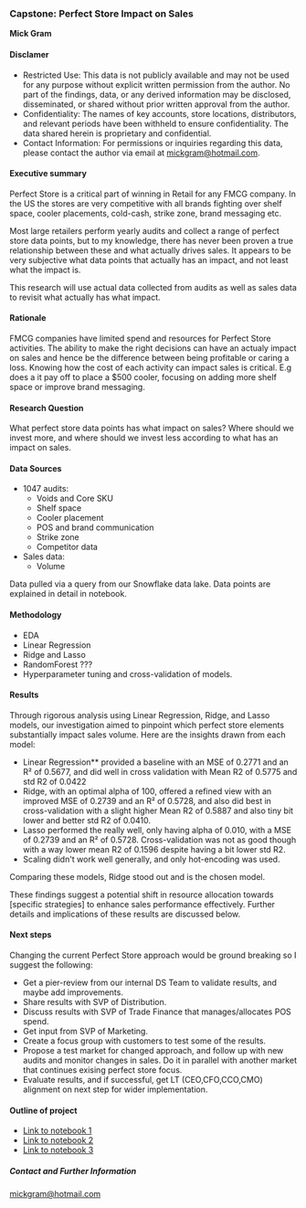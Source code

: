 ### Capstone: Perfect Store Impact on Sales

**Mick Gram**

#### Disclamer

* Restricted Use: This data is not publicly available and may not be used for any purpose without explicit written permission from the author. No part of the findings, data, or any derived information may be disclosed, disseminated, or shared without prior written approval from the author.
* Confidentiality: The names of key accounts, store locations, distributors, and relevant periods have been withheld to ensure confidentiality. The data shared herein is proprietary and confidential.
* Contact Information: For permissions or inquiries regarding this data, please contact the author via email at mickgram@hotmail.com.

#### Executive summary

Perfect Store is a critical part of winning in Retail for any FMCG company. In the US the stores are very competitive with all brands fighting over shelf space, cooler placements, cold-cash, strike zone, brand messaging etc.

Most large retailers perform yearly audits and collect a range of perfect store data points, but to my knowledge, there has never been proven a true relationship between these and what actually drives sales. It appears to be very subjective what data points that actually has an impact, and not least what the impact is.

This research will use actual data collected from audits as well as sales data to revisit what actually has what impact.

#### Rationale

FMCG companies have limited spend and resources for Perfect Store activities. The ability to make the right decisions can have an actualy impact on sales and hence be the difference between being profitable or caring a loss. Knowing how the cost of each activity can impact sales is critical. E.g does a it pay off to place a $500 cooler, focusing on adding more shelf space or improve brand messaging.

#### Research Question

What perfect store data points has what impact on sales? Where should we invest more, and where should we invest less according to what has an impact on sales.

#### Data Sources

* 1047 audits:
   - Voids and Core SKU 
   - Shelf space
   - Cooler placement
   - POS and brand communication
   - Strike zone 
   - Competitor data
* Sales data:
   - Volume
  
Data pulled via a query from our Snowflake data lake. Data points are explained in detail in notebook.

#### Methodology
* EDA
* Linear Regression
* Ridge and Lasso
* RandomForest ???
* Hyperparameter tuning and cross-validation of models.

#### Results

Through rigorous analysis using Linear Regression, Ridge, and Lasso models, our investigation aimed to pinpoint which perfect store elements substantially impact sales volume. Here are the insights drawn from each model:

* Linear Regression** provided a baseline with an MSE of 0.2771 and an R² of 0.5677, and did well in cross validation with Mean R2 of 0.5775 and std R2 of 0.0422
* Ridge, with an optimal alpha of 100, offered a refined view with an improved MSE of 0.2739 and an R² of 0.5728, and also did best in cross-validation with a slight higher Mean R2 of 0.5887 and also tiny bit lower and better std R2 of 0.0410.
* Lasso performed the really well, only having alpha of 0.010, with a MSE of 0.2739 and an R² of 0.5728. Cross-validation was not as good though with a way lower mean R2 of 0.1596 despite having a bit lower std R2.
* Scaling didn't work well generally, and only hot-encoding was used.

Comparing these models, Ridge stood out and is the chosen model.

These findings suggest a potential shift in resource allocation towards [specific strategies] to enhance sales performance effectively. Further details and implications of these results are discussed below.

#### Next steps

Changing the current Perfect Store approach would be ground breaking so I suggest the following:

* Get a pier-review from our internal DS Team to validate results, and maybe add improvements.
* Share results with SVP of Distribution.
* Discuss results with SVP of Trade Finance that manages/allocates POS spend.
* Get input from SVP of Marketing.
* Create a focus group with customers to test some of the results.
* Propose a test market for changed approach, and follow up with new audits and monitor changes in sales. Do it in parallel with another market that continues exising perfect store focus.
* Evaluate results, and if successful, get LT (CEO,CFO,CCO,CMO) alignment on next step for wider implementation.

#### Outline of project

- [Link to notebook 1]()
- [Link to notebook 2]()
- [Link to notebook 3]()


##### Contact and Further Information
mickgram@hotmail.com
